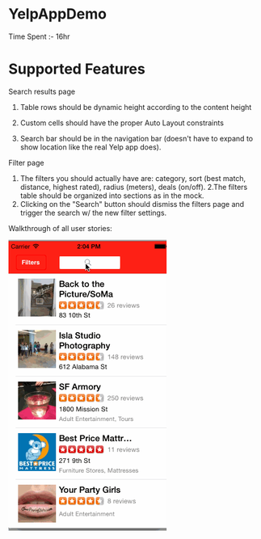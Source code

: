 YelpAppDemo
===============
Time Spent :- 16hr

Supported Features
===============

Search results page

  1. Table rows should be dynamic height according to the content height

  2. Custom cells should have the proper Auto Layout constraints

  3. Search bar should be in the navigation bar (doesn't have to expand to show location like the real Yelp app does).
  
Filter page
  1. The filters you should actually have are: category, sort (best match, distance, highest rated), radius (meters), deals (on/off).
  2.The filters table should be organized into sections as in the mock.
  3. Clicking on the "Search" button should dismiss the filters page and trigger the search w/ the new filter settings.

Walkthrough of all user stories:

![Video Walkthrough](yelpDemoApp.gif)
